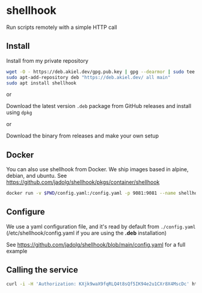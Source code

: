 # shellhook

Run scripts remotely with a simple HTTP call

## Install

Install from my private repository

```bash
wget -O - https://deb.akiel.dev/gpg.pub.key | gpg --dearmor | sudo tee /etc/apt/trusted.gpg.d/akiel.gpg
sudo apt-add-repository deb "https://deb.akiel.dev/ all main"
sudo apt install shellhook
```

or

Download the latest version `.deb` package from GitHub releases and install using `dpkg`

or

Download the binary from releases and make your own setup

## Docker

You can also use shellhook from Docker. We ship images based in alpine, debian, and ubuntu.
See https://github.com/jadolg/shellhook/pkgs/container/shellhook

```bash
docker run -v $PWD/config.yaml:/config.yaml -p 9081:9081 --name shellhook -d ghcr.io/jadolg/shellhook:ubuntu-latest
```


## Configure
We use a yaml configuration file, and it's read by default from `./config.yaml` (/etc/shellhook/config.yaml if you are using the **.deb** installation)

See <https://github.com/jadolg/shellhook/blob/main/config.yaml> for a full example

## Calling the service

```bash
curl -i -H 'Authorization: KXjk9waX9fqRLQ4t8sQf5IK94e2u1CXr8X4MscDc' https://myserver.example.com/hook?script=5e5adb92-0d04-11ee-97cf-4b6c30e50f6a
```
